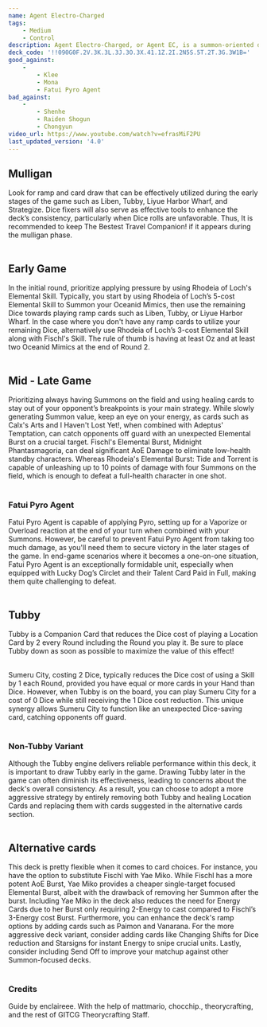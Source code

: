 ```yaml
---
name: Agent Electro-Charged
tags:
    - Medium
    - Control
description: Agent Electro-Charged, or Agent EC, is a summon-oriented deck designed to secure victory by steadily accumulating advantages through high-value skills and Electro-Charged reactions. Harness the power of Rhodeia and Fischl's Summons to chip away at the enemy's health, and seal the victory with your powerful Elemental Bursts and the formidable Fatui Pyro Agent! 
deck_code: '!!090G0F.2V.3K.3L.3J.3O.3X.41.1Z.2I.2N5S.5T.2T.3G.3W1B='
good_against:
    - 
        - Klee
        - Mona
        - Fatui Pyro Agent
bad_against:
    - 
        - Shenhe
        - Raiden Shogun
        - Chongyun
video_url: https://www.youtube.com/watch?v=efrasMiF2PU
last_updated_version: '4.0'
--- 
```


## Mulligan
<CardRow :cards= "['Tubby', 'Liben', 'The Bestest Travel Companion!', 'Liyue Harbor Wharf']"></CardRow>

Look for ramp and card draw that can be effectively utilized during the early stages of the game such as Liben, Tubby, Liyue Harbor Wharf, and Strategize. Dice fixers will also serve as effective tools to enhance the deck’s consistency, particularly when Dice rolls are unfavorable. Thus, It is recommended to keep The Bestest Travel Companion! if it appears during the mulligan phase. <br></br>

## Early Game
<CardRow :cards= "['Rhodeia of Loch', 'Fischl']"></CardRow>

In the initial round, prioritize applying pressure by using Rhodeia of Loch's Elemental Skill. Typically, you start by using Rhodeia of Loch’s 5-cost Elemental Skill to Summon your Oceanid Mimics, then use the remaining Dice towards playing ramp cards such as Liben, Tubby, or Liyue Harbor Wharf. In the case where you don't have any ramp cards to utilize your remaining Dice, alternatively use Rhodeia of Loch’s 3-cost Elemental Skill along with Fischl's Skill. The rule of thumb is having at least Oz and at least two Oceanid Mimics at the end of Round 2. <br></br>

## Mid - Late Game
<CardFan :cards= "['Lucky Dog\'s Silver Circlet', 'I Haven\'t Lost Yet', 'Calx\'s Arts']"></CardFan>

Prioritizing always having Summons on the field and using healing cards to stay out of your opponent’s breakpoints is your main strategy. While slowly generating Summon value, keep an eye on your energy, as cards such as Calx's Arts and I Haven't Lost Yet!, when combined with Adeptus' Temptation, can catch opponents off guard with an unexpected Elemental Burst on a crucial target. Fischl's Elemental Burst, Midnight Phantasmagoria, can deal significant AoE Damage to eliminate low-health standby characters. Whereas Rhodeia's Elemental Burst: Tide and Torrent is capable of unleashing up to 10 points of damage with four Summons on the field, which is enough to defeat a full-health character in one shot. <br></br>

### Fatui Pyro Agent
<CardRow :cards= "['Fatui Pyro Agent']"></CardRow>

Fatui Pyro Agent is capable of applying Pyro, setting up for a Vaporize or Overload reaction at the end of your turn when combined with your Summons. However, be careful to prevent Fatui Pyro Agent from taking too much damage, as you'll need them to secure victory in the later stages of the game. In end-game scenarios where it becomes a one-on-one situation, Fatui Pyro Agent is an exceptionally formidable unit, especially when equipped with Lucky Dog’s Circlet and their Talent Card Paid in Full, making them quite challenging to defeat. <br></br> 

## Tubby 
<CardRow :cards= "['Tubby', 'Sumeru City', 'Liyue Harbor Wharf']"></CardRow>

Tubby is a Companion Card that reduces the Dice cost of playing a Location Card by 2 every Round including the Round you play it. Be sure to place Tubby down as soon as possible to maximize the value of this effect! <br></br>

Sumeru City, costing 2 Dice, typically reduces the Dice cost of using a Skill by 1 each Round, provided you have equal or more cards in your Hand than Dice. However, when Tubby is on the board, you can play Sumeru City for a cost of 0 Dice while still receiving the 1 Dice cost reduction. This unique synergy allows Sumeru City to function like an unexpected Dice-saving card, catching opponents off guard. <br></br>

### Non-Tubby Variant

Although the Tubby engine delivers reliable performance within this deck, it is important to draw Tubby early in the game. Drawing Tubby later in the game can often diminish its effectiveness, leading to concerns about the deck's overall consistency. As a result, you can choose to adopt a more aggressive strategy by entirely removing both Tubby and healing Location Cards and replacing them with cards suggested in the alternative cards section. <br></br>

## Alternative cards 
<CardRow :cards= "['Yae Miko', 'Starsigns', 'Changing Shifts', 'Paimon', 'Send Off']"></CardRow>

This deck is pretty flexible when it comes to card choices. For instance, you have the option to substitute Fischl with Yae Miko. While Fischl has a more potent AoE Burst, Yae Miko provides a cheaper single-target focused Elemental Burst, albeit with the drawback of removing her Summon after the burst. Including Yae Miko in the deck also reduces the need for Energy Cards due to her Burst only requiring 2-Energy to cast compared to Fischl’s 3-Energy cost Burst. Furthermore, you can enhance the deck's ramp options by adding cards such as Paimon and Vanarana. For the more aggressive deck variant, consider adding cards like Changing Shifts for Dice reduction and Starsigns for instant Energy to snipe crucial units. Lastly, consider including Send Off to improve your matchup against other Summon-focused decks. <br></br>

### Credits
Guide by enclaireee. With the help of mattmario, chocchip., theorycrafting, and the rest of GITCG Theorycrafting Staff. <br></br>

